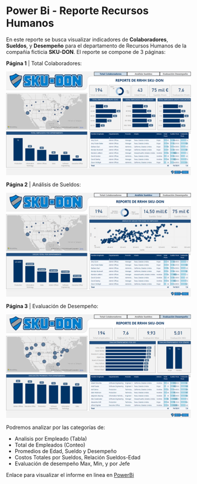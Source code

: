 # Power Bi - Reporte Recursos Humanos

En este reporte se busca visualizar indicadores de **Colaboradores**, **Sueldos**, y **Desempeño** para el departamento de Recursos Humanos de la compañia ficticia **SKU-DON**. El reporte se compone de 3 páginas:

  **Página 1** | Total Colaboradores:

  ![pagina_1.png](https://github.com/guadano/Power_Bi_Reporte_RRHH/blob/main/Imagenes/pagina_1.png)
  
  **Página 2** | Análisis de Sueldos:

  ![pagina_2.png](https://github.com/guadano/Power_Bi_Reporte_RRHH/blob/main/Imagenes/pagina_2.png)

  **Página 3** | Evaluación de Desempeño:

  ![pagina_2.png](https://github.com/guadano/Power_Bi_Reporte_RRHH/blob/main/Imagenes/pagina_3.png)
  
Podremos analizar por las categorías de:

  -   Analisis por Empleado (Tabla)
  -   Total de Empleados (Conteo)
  -   Promedios de Edad, Sueldo y Desempeño
  -   Costos Totales por Sueldos, Relación Sueldos-Edad
  -   Evaluación de desempeño Max, Min, y por Jefe
  
Enlace para visualizar el informe en linea en [PowerBi](https://app.powerbi.com/view?r=eyJrIjoiODkwYzdlYTgtNmFmOC00OTFkLTk4ZWUtNmIxNTdkZWUwZDhjIiwidCI6ImJlYTQyMGRlLTJkNjYtNDZmYy05OTVkLTUxYzYwN2MwOGQxZSIsImMiOjl9)
